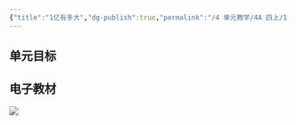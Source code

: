 ```yaml
---
{"title":"1亿有多大","dg-publish":true,"permalink":"/4 单元教学/4A 四上/1 亿有多大/","dgPassFrontmatter":true,"noteIcon":""}
---
```



## 单元目标


## 电子教材

<p class="grid-4">
	<img loading="lazy" decoding="async" src="https://book.pep.com.cn/1221001401141/files/mobile/39.jpg">
</p>
